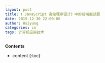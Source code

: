 ```yaml
---
layout: post
title: 《 JavaScript 高级程序设计》中的前端面试题
date: 2019-12-30 22:00:00
author: Haiyung
categories: cn
tags: 计算机应用技术
--- 
```


__Contents__

* content
{:toc}

